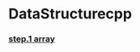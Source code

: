 # DataStructurecpp

### [step.1 array](https://github.com/Jeong-Bright/DataStructurecpp/blob/main/array)
